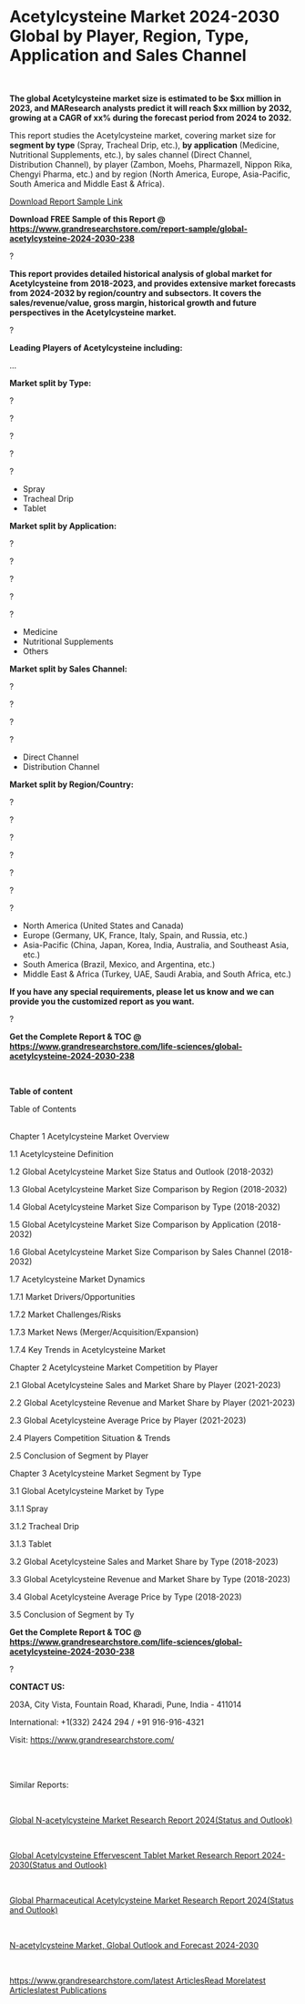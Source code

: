<h1>Acetylcysteine Market 2024-2030 Global by Player, Region, Type, Application and Sales Channel</h1><br/><p><strong>The global Acetylcysteine market size is estimated to be $xx million in 2023, and MAResearch analysts predict it will reach $xx million by 2032, growing at a <strong>CAGR</strong> of xx% during the forecast period from 2024 to 2032.</strong></p>
 
 
 
 <p>This report studies the Acetylcysteine market, covering market size for <strong>segment by type</strong> (Spray, Tracheal Drip, etc.), <strong>by application</strong> (Medicine, Nutritional Supplements, etc.), by sales channel (Direct Channel, Distribution Channel), by player (Zambon, Moehs, Pharmazell, Nippon Rika, Chengyi Pharma, etc.) and by region (North America, Europe, Asia-Pacific, South America and Middle East & Africa).</p>
 
 
 
 <p><a href="https://www.grandresearchstore.com/mr-admin/report-sample/global-acetylcysteine-2024-2030-238">Download Report Sample Link</a></p>
 
 
 
 <div><b>Download FREE Sample of this Report @ <a href="https://www.grandresearchstore.com/report-sample/global-acetylcysteine-2024-2030-238">https://www.grandresearchstore.com/report-sample/global-acetylcysteine-2024-2030-238</a></b></div>
 
 
 
 <p>? </p>
 
 
 
 <p><strong>This report provides detailed historical analysis of global market for Acetylcysteine from 2018-2023, and provides extensive market forecasts from 2024-2032 by region/country and subsectors. It covers the sales/revenue/value, gross margin, historical growth and future perspectives in the Acetylcysteine market.</strong></p>
 
 
 
 <p>? </p>
 
 
 
 <p><strong>Leading Players of Acetylcysteine including:</strong></p>
 
 
 
 <p>...</p>
 
 
 
 <p><strong>Market split by Type:</strong></p>
 
 
 
 <p>? </p>
 
 
 
 <p>? </p>
 
 
 
 <p>? </p>
 
 
 
 <p>? </p>
 
 
 
 <p>? </p>
 
 
 
 <ul>
 
 <li>Spray</li>
 
 <li>Tracheal Drip</li>
 
 <li>Tablet</li>
 
 </ul>
 
 
 
 <p><strong>Market split <strong>by Application</strong>:</strong></p>
 
 
 
 <p>? </p>
 
 
 
 <p>? </p>
 
 
 
 <p>? </p>
 
 
 
 <p>? </p>
 
 
 
 <p>? </p>
 
 
 
 <ul>
 
 <li>Medicine</li>
 
 <li>Nutritional Supplements</li>
 
 <li>Others</li>
 
 </ul>
 
 
 
 <p><strong>Market split by Sales Channel:</strong></p>
 
 
 
 <p>? </p>
 
 
 
 <p>? </p>
 
 
 
 <p>? </p>
 
 
 
 <p>? </p>
 
 
 
 <ul>
 
 <li>Direct Channel</li>
 
 <li>Distribution Channel</li>
 
 </ul>
 
 
 
 <p><strong>Market split by Region/Country:</strong></p>
 
 
 
 <p>? </p>
 
 
 
 <p>? </p>
 
 
 
 <p>? </p>
 
 
 
 <p>? </p>
 
 
 
 <p>? </p>
 
 
 
 <p>? </p>
 
 
 
 <p>? </p>
 
 
 
 <ul>
 
 <li>North America (United States and Canada)</li>
 
 <li>Europe (Germany, UK, France, Italy, Spain, and Russia, etc.)</li>
 
 <li>Asia-Pacific (China, Japan, Korea, India, Australia, and Southeast Asia, etc.)</li>
 
 <li>South America (Brazil, Mexico, and Argentina, etc.)</li>
 
 <li>Middle East & Africa (Turkey, UAE, Saudi Arabia, and South Africa, etc.)</li>
 
 </ul>
 
 
 
 <p><strong>If you have any special requirements, please let us know and we can provide you the customized report as you want.</strong></p>
 
 
 
 <p>? </p>
 
 
 
 <div><b>Get the Complete Report & TOC @ <a href="https://www.grandresearchstore.com/life-sciences/global-acetylcysteine-2024-2030-238">https://www.grandresearchstore.com/life-sciences/global-acetylcysteine-2024-2030-238</a></b></div>
 
 
 
 <p><br />
 
 <b>Table of content</b></p>
 
 
 
 <p>Table of Contents<br />
 
 <br />
 
 Chapter 1 Acetylcysteine Market Overview<br />
 
 1.1 Acetylcysteine Definition<br />
 
 1.2 Global Acetylcysteine Market Size Status and Outlook (2018-2032)<br />
 
 1.3 Global Acetylcysteine Market Size Comparison by Region (2018-2032)<br />
 
 1.4 Global Acetylcysteine Market Size Comparison by Type (2018-2032)<br />
 
 1.5 Global Acetylcysteine Market Size Comparison by Application (2018-2032)<br />
 
 1.6 Global Acetylcysteine Market Size Comparison by Sales Channel (2018-2032)<br />
 
 1.7 Acetylcysteine Market Dynamics<br />
 
 1.7.1 Market Drivers/Opportunities<br />
 
 1.7.2 Market Challenges/Risks<br />
 
 1.7.3 Market News (Merger/Acquisition/Expansion)<br />
 
 1.7.4 Key Trends in Acetylcysteine Market<br />
 
 Chapter 2 Acetylcysteine Market Competition by Player<br />
 
 2.1 Global Acetylcysteine Sales and Market Share by Player (2021-2023)<br />
 
 2.2 Global Acetylcysteine Revenue and Market Share by Player (2021-2023)<br />
 
 2.3 Global Acetylcysteine Average Price by Player (2021-2023)<br />
 
 2.4 Players Competition Situation & Trends<br />
 
 2.5 Conclusion of Segment by Player<br />
 
 Chapter 3 Acetylcysteine Market Segment by Type<br />
 
 3.1 Global Acetylcysteine Market by Type<br />
 
 3.1.1 Spray<br />
 
 3.1.2 Tracheal Drip<br />
 
 3.1.3 Tablet<br />
 
 3.2 Global Acetylcysteine Sales and Market Share by Type (2018-2023)<br />
 
 3.3 Global Acetylcysteine Revenue and Market Share by Type (2018-2023)<br />
 
 3.4 Global Acetylcysteine Average Price by Type (2018-2023)<br />
 
 3.5 Conclusion of Segment by Ty</p>
 
 
 
 <div><b>Get the Complete Report & TOC @ <a href="https://www.grandresearchstore.com/life-sciences/global-acetylcysteine-2024-2030-238">https://www.grandresearchstore.com/life-sciences/global-acetylcysteine-2024-2030-238</a></b></div>
 
 
 
 <p>? </p>
 
 
 
 <p><b>CONTACT US:</b><br />
 
 203A, City Vista, Fountain Road, Kharadi, Pune, India - 411014<br />
 
 International: +1(332) 2424 294 / +91 916-916-4321<br />
 
 Visit: <a href="https://www.grandresearchstore.com/">https://www.grandresearchstore.com/</a><br />
 
 <br />
 
 <br />
 
 Similar Reports:<br />
 
 <br />
 
 <a href="https://www.grandresearchstore.com/life-sciences/global-nacetylcysteine-2024-548">Global N-acetylcysteine Market Research Report 2024(Status and Outlook)</a><br />
 
 <br />
 
 <a href="https://www.grandresearchstore.com/life-sciences/global-acetylcysteine-effervescent-tablet-2024-2030-717">Global Acetylcysteine Effervescent Tablet Market Research Report 2024-2030(Status and Outlook)</a><br />
 
 <br />
 
 <a href="https://www.grandresearchstore.com/chemicals-and-materials/global-pharmaceutical-acetylcysteine-2024-194">Global Pharmaceutical Acetylcysteine Market Research Report 2024(Status and Outlook)</a><br />
 
 <br />
 
 <a href="https://www.grandresearchstore.com/chemicals-and-materials/global-nacetylcysteine-forecast-2024-2030-700">N-acetylcysteine Market, Global Outlook and Forecast 2024-2030</a><br />
 
 <br />
 
 <a href="https://gyeongbokgung.com">https://www.grandresearchstore.com/</a><a href="https://hallyeomaritime.com">latest Articles</a><a href="https://jingwansa.com">Read More</a><a href="https://nguoiviet.jp/">latest Articles</a><a href="https://www.intelmarketresearch.com/">latest Publications</a></p>